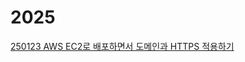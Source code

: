 # 2025

[250123 AWS EC2로 배포하면서 도메인과 HTTPS 적용하기](/2025/250123%20AWS%20EC2로%20배포하면서%20도메인과%20HTTPS%20적용하기/README.md)
